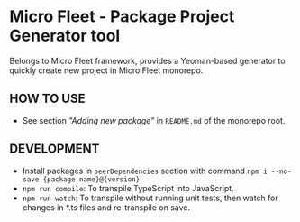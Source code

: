 # Micro Fleet - Package Project Generator tool

Belongs to Micro Fleet framework, provides a Yeoman-based generator to quickly create new project in Micro Fleet monorepo.

## HOW TO USE
- See section _"Adding new package"_ in `README.md` of the monorepo root.

## DEVELOPMENT

- Install packages in `peerDependencies` section with command `npm i --no-save {package name}@{version}`
- `npm run compile`: To transpile TypeScript into JavaScript.
- `npm run watch`: To transpile without running unit tests, then watch for changes in *.ts files and re-transpile on save.